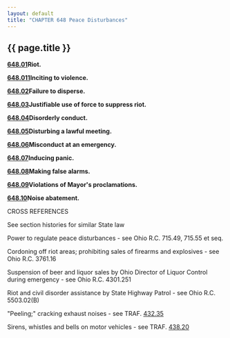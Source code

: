 ```yaml
---
layout: default
title: "CHAPTER 648 Peace Disturbances"
---
```


{{ page.title }}
----------------


  [**648.01**](34b065a4.html)**Riot.**

  [**648.011**](34bbf4b3.html)**Inciting to violence.**

  [**648.02**](34c2211d.html)**Failure to disperse.**

  [**648.03**](34cb1571.html)**Justifiable use of force to suppress riot.**

  [**648.04**](34d074ff.html)**Disorderly conduct.**

  [**648.05**](34eeff46.html)**Disturbing a lawful meeting.**

  [**648.06**](34f63dff.html)**Misconduct at an emergency.**

  [**648.07**](3505d59e.html)**Inducing panic.**

  [**648.08**](35286d1d.html)**Making false alarms.**

  [**648.09**](3536d184.html)**Violations of Mayor's proclamations.**

  [**648.10**](5ba257df.html)**Noise abatement.**

CROSS REFERENCES

See section histories for similar State law

Power to regulate peace disturbances - see Ohio R.C. 715.49, 715.55 et seq.

Cordoning off riot areas; prohibiting sales of firearms and explosives - see Ohio R.C. 3761.16

Suspension of beer and liquor sales by Ohio Director of Liquor Control during emergency - see Ohio R.C. 4301.251

Riot and civil disorder assistance by State Highway Patrol - see Ohio R.C. 5503.02(B)

   "Peeling;" cracking exhaust noises - see TRAF. [432.35](204eb9af.html)

Sirens, whistles and bells on motor vehicles - see TRAF. [438.20](24693ab8.html)